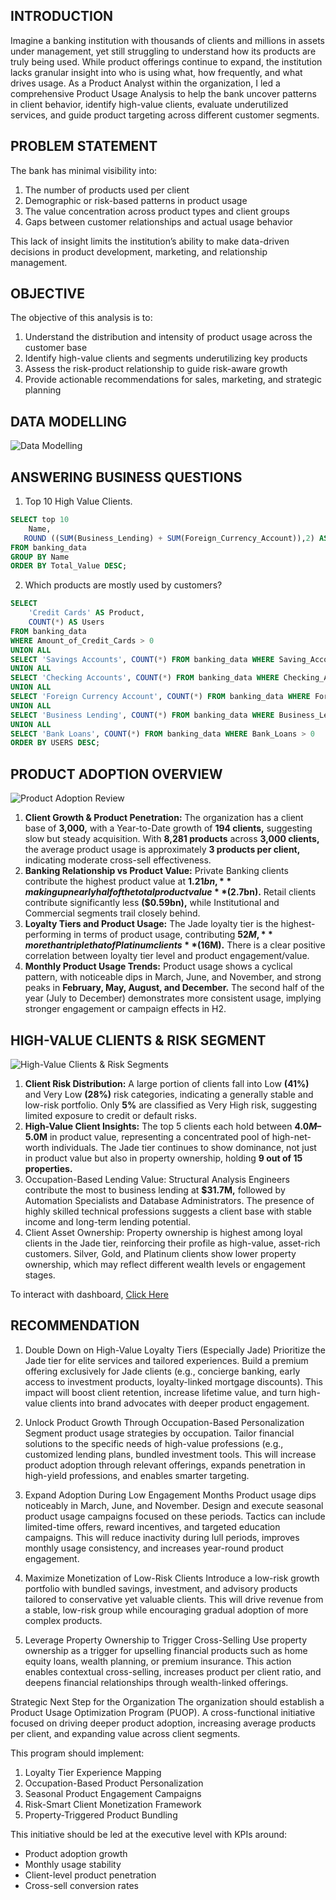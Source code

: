 ## INTRODUCTION
Imagine a banking institution with thousands of clients and millions in assets under management, yet still struggling to understand how its products are truly being used. While product offerings continue to expand, the institution lacks granular insight into who is using what, how frequently, and what drives usage.
As a Product Analyst within the organization, I led a comprehensive Product Usage Analysis to help the bank uncover patterns in client behavior, identify high-value clients, evaluate underutilized services, and guide product targeting across different customer segments.

## PROBLEM STATEMENT
The bank has minimal visibility into:
1. The number of products used per client
2. Demographic or risk-based patterns in product usage
3. The value concentration across product types and client groups
4. Gaps between customer relationships and actual usage behavior

This lack of insight limits the institution’s ability to make data-driven decisions in product development, marketing, and relationship management.

## OBJECTIVE
The objective of this analysis is to:
1. Understand the distribution and intensity of product usage across the customer base
2. Identify high-value clients and segments underutilizing key products
3. Assess the risk-product relationship to guide risk-aware growth
4. Provide actionable recommendations for sales, marketing, and strategic planning

## DATA MODELLING
![Data Modelling](https://github.com/Temperance-Godwin/PRODUCT-USAGE-ANALYSIS/blob/main/Data%20Modelling.png)

## ANSWERING BUSINESS QUESTIONS
1. Top 10 High Value Clients.
```sql
SELECT top 10
    Name,
   ROUND ((SUM(Business_Lending) + SUM(Foreign_Currency_Account)),2) AS Total_Value
FROM banking_data
GROUP BY Name
ORDER BY Total_Value DESC;
```
2. Which products are mostly used by customers?
```sql
SELECT 
    'Credit Cards' AS Product,
    COUNT(*) AS Users
FROM banking_data
WHERE Amount_of_Credit_Cards > 0
UNION ALL
SELECT 'Savings Accounts', COUNT(*) FROM banking_data WHERE Saving_Accounts > 0
UNION ALL
SELECT 'Checking Accounts', COUNT(*) FROM banking_data WHERE Checking_Accounts > 0
UNION ALL
SELECT 'Foreign Currency Account', COUNT(*) FROM banking_data WHERE Foreign_Currency_Account > 0
UNION ALL
SELECT 'Business Lending', COUNT(*) FROM banking_data WHERE Business_Lending > 0
UNION ALL
SELECT 'Bank Loans', COUNT(*) FROM banking_data WHERE Bank_Loans > 0
ORDER BY USERS DESC;
```

## PRODUCT ADOPTION OVERVIEW
![Product Adoption Review](https://github.com/Temperance-Godwin/PRODUCT-USAGE-ANALYSIS/blob/main/Production%20Adoption%20Review.png)


1. **Client Growth & Product Penetration:** The organization has a client base of **3,000,** with a Year-to-Date growth of **194 clients,** suggesting slow but steady acquisition. With **8,281 products** across **3,000 clients,** the average product usage is approximately **3 products per client,** indicating moderate cross-sell effectiveness.
2. **Banking Relationship vs Product Value:** Private Banking clients contribute the highest product value at **$1.21bn,** making up nearly half of the total product value **($2.7bn).** Retail clients contribute significantly less **($0.59bn),** while Institutional and Commercial segments trail closely behind.
3. **Loyalty Tiers and Product Usage:** The Jade loyalty tier is the highest-performing in terms of product usage, contributing **$52M,** more than triple that of Platinum clients **($16M).** There is a clear positive correlation between loyalty tier level and product engagement/value.
4. **Monthly Product Usage Trends:** Product usage shows a cyclical pattern, with noticeable dips in March, June, and November, and strong peaks in **February, May, August, and December.** The second half of the year (July to December) demonstrates more consistent usage, implying stronger engagement or campaign effects in H2.

## HIGH-VALUE CLIENTS & RISK SEGMENT
![High-Value Clients & Risk Segments](https://github.com/Temperance-Godwin/PRODUCT-USAGE-ANALYSIS/blob/main/High-Value%20Clients%20%24%20Risk%20Segments.png)

1. **Client Risk Distribution:** A large portion of clients fall into Low **(41%)** and Very Low **(28%)** risk categories, indicating a generally stable and low-risk portfolio. Only **5%** are classified as Very High risk, suggesting limited exposure to credit or default risks.
2. **High-Value Client Insights:** The top 5 clients each hold between **$4.0M–$5.0M** in product value, representing a concentrated pool of high-net-worth individuals. The Jade tier continues to show dominance, not just in product value but also in property ownership, holding **9 out of 15 properties.**
3. Occupation-Based Lending Value: Structural Analysis Engineers contribute the most to business lending at **$31.7M,** followed by Automation Specialists and Database Administrators. The presence of highly skilled technical professions suggests a client base with stable income and long-term lending potential.
4. Client Asset Ownership: Property ownership is highest among loyal clients in the Jade tier, reinforcing their profile as high-value, asset-rich customers. Silver, Gold, and Platinum clients show lower property ownership, which may reflect different wealth levels or engagement stages.

To interact with dashboard, [Click Here](https://app.powerbi.com/view?r=eyJrIjoiNWU2NzMwNDItMDdiMS00ZTUyLTg2OTUtNmE2ZmQ3NTZlOGZjIiwidCI6Ijg0ZGZiOGY5LWYzMTItNDk1NC05ZTk5LWYzZjcxMTgzZDZmMSJ9)

## RECOMMENDATION
1. Double Down on High-Value Loyalty Tiers (Especially Jade)
Prioritize the Jade tier for elite services and tailored experiences. Build a premium offering exclusively for Jade clients (e.g., concierge banking, early access to investment products, loyalty-linked mortgage discounts).
This impact will boost client retention, increase lifetime value, and turn high-value clients into brand advocates with deeper product engagement.

3. Unlock Product Growth Through Occupation-Based Personalization
Segment product usage strategies by occupation. Tailor financial solutions to the specific needs of high-value professions (e.g., customized lending plans, bundled investment tools. This will increase product adoption through relevant offerings, expands penetration in high-yield professions, and enables smarter targeting.

3. Expand Adoption During Low Engagement Months
Product usage dips noticeably in March, June, and November. Design and execute seasonal product usage campaigns focused on these periods. Tactics can include limited-time offers, reward incentives, and targeted education campaigns. This will reduce inactivity during lull periods, improves monthly usage consistency, and increases year-round product engagement.

4. Maximize Monetization of Low-Risk Clients
Introduce a low-risk growth portfolio with bundled savings, investment, and advisory products tailored to conservative yet valuable clients. This will drive revenue from a stable, low-risk group while encouraging gradual adoption of more complex products.

5. Leverage Property Ownership to Trigger Cross-Selling
Use property ownership as a trigger for upselling financial products such as home equity loans, wealth planning, or premium insurance. This action enables contextual cross-selling, increases product per client ratio, and deepens financial relationships through wealth-linked offerings.

Strategic Next Step for the Organization
The organization should establish a Product Usage Optimization Program (PUOP). A cross-functional initiative focused on driving deeper product adoption, increasing average products per client, and expanding value across client segments.

This program should implement:
1. Loyalty Tier Experience Mapping
2. Occupation-Based Product Personalization
3. Seasonal Product Engagement Campaigns
4. Risk-Smart Client Monetization Framework
5. Property-Triggered Product Bundling

This initiative should be led at the executive level with KPIs around:
- Product adoption growth
- Monthly usage stability
- Client-level product penetration
- Cross-sell conversion rates



